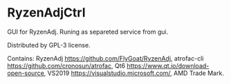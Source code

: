 # RyzenAdjCtrl
GUI for RyzenAdj.
Runing as separeted service from gui.

Distributed by GPL-3 license.

Contains:
RyzenAdj https://github.com/FlyGoat/RyzenAdj,
atrofac-cli https://github.com/cronosun/atrofac,
Qt6 https://www.qt.io/download-open-source,
VS2019 https://visualstudio.microsoft.com/,
AMD Trade Mark.
